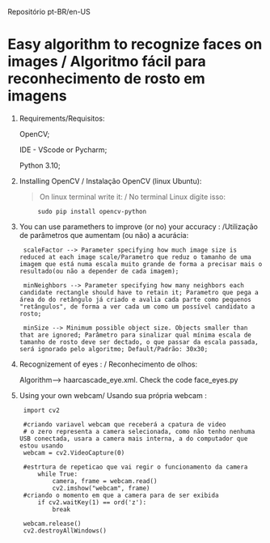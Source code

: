 Repositório pt-BR/en-US

# Easy algorithm to recognize faces on images / Algoritmo fácil para reconhecimento de rosto em imagens


1. Requirements/Requisitos: 

    OpenCV;

    IDE - VScode or Pycharm;

    Python 3.10; 

2. Installing OpenCV / Instalação OpenCV (linux Ubuntu): 

    >On linux terminal write it: / No terminal Linux digite isso: 
        
            sudo pip install opencv-python


3. You can use paramethers to improve (or no) your accuracy : /Utilização de parâmetros que aumentam (ou não) a acurácia:

        scaleFactor --> Parameter specifying how much image size is reduced at each image scale/Parametro que reduz o tamanho de uma imagem que está numa escala muito grande de forma a precisar mais o resultado(ou não a depender de cada imagem);

        minNeighbors --> Parameter specifying how many neighbors each candidate rectangle should have to retain it; Parametro que pega a área do do retângulo já criado e avalia cada parte como pequenos "retângulos", de forma a ver cada um como um possível candidato a rosto;
    
        minSize --> Minimum possible object size. Objects smaller than that are ignored; Parâmetro para sinalizar qual mínima escala de tamanho de rosto deve ser dectado, o que passar da escala passada, será ignorado pelo algoritmo; Default/Padrão: 30x30;


4. Recognizement of eyes : / Reconhecimento de olhos: 


    Algorithm--> haarcascade_eye.xml. Check the code face_eyes.py
 


5. Using your own webcam/ Usando sua própria webcam :

        import cv2

        #criando variavel webcam que receberá a cpatura de video
        # o zero representa a camera selecionada, como não tenho nenhuma USB conectada, usara a camera mais interna, a do computador que estou usando
        webcam = cv2.VideoCapture(0)

        #estrtura de repeticao que vai regir o funcionamento da camera
            while True:
                camera, frame = webcam.read()
                cv2.imshow("webcam", frame)
        #criando o momento em que a camera para de ser exibida
            if cv2.waitKey(1) == ord('z'):
                break

        webcam.release()
        cv2.destroyAllWindows()
